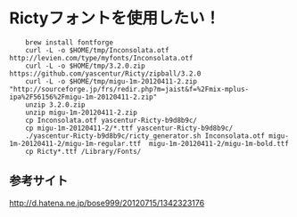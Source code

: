 # Rictyフォントを使用したい！

        brew install fontforge
        curl -L -o $HOME/tmp/Inconsolata.otf http://levien.com/type/myfonts/Inconsolata.otf
        curl -L -o $HOME/tmp/3.2.0.zip https://github.com/yascentur/Ricty/zipball/3.2.0
        curl -L -o $HOME/tmp/migu-1m-20120411-2.zip "http://sourceforge.jp/frs/redir.php?m=jaist&f=%2Fmix-mplus-ipa%2F56156%2Fmigu-1m-20120411-2.zip"
        unzip 3.2.0.zip 
        unzip migu-1m-20120411-2.zip 
        cp Inconsolata.otf yascentur-Ricty-b9d8b9c/
        cp migu-1m-20120411-2/*.ttf yascentur-Ricty-b9d8b9c/
        ./yascentur-Ricty-b9d8b9c/ricty_generator.sh Inconsolata.otf migu-1m-20120411-2/migu-1m-regular.ttf  migu-1m-20120411-2/migu-1m-bold.ttf
        cp Ricty*.ttf /Library/Fonts/

## 参考サイト
http://d.hatena.ne.jp/bose999/20120715/1342323176
